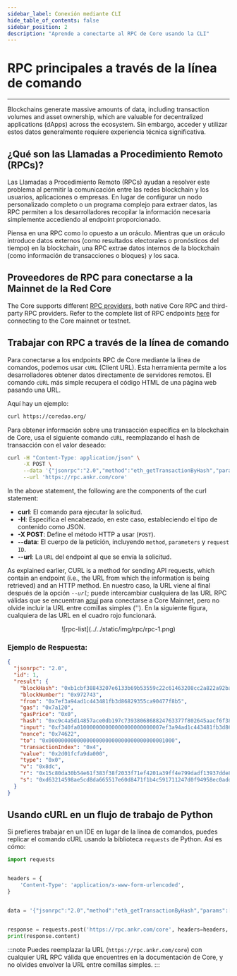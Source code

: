 ```yaml
---
sidebar_label: Conexión mediante CLI
hide_table_of_contents: false
sidebar_position: 2
description: "Aprende a conectarte al RPC de Core usando la CLI"
---
```


# RPC principales a través de la línea de comando

---

Blockchains generate massive amounts of data, including transaction volumes and asset ownership, which are valuable for decentralized applications (dApps) across the ecosystem. Sin embargo, acceder y utilizar estos datos generalmente requiere experiencia técnica significativa.

## ¿Qué son las Llamadas a Procedimiento Remoto (RPCs)?

Las Llamadas a Procedimiento Remoto (RPCs) ayudan a resolver este problema al permitir la comunicación entre las redes blockchain y los usuarios, aplicaciones o empresas. En lugar de configurar un nodo personalizado completo o un programa complejo para extraer datos, las RPC permiten a los desarrolladores recopilar la información necesaria simplemente accediendo al endpoint proporcionado.

Piensa en una RPC como lo opuesto a un oráculo. Mientras que un oráculo introduce datos externos (como resultados electorales o pronósticos del tiempo) en la blockchain, una RPC extrae datos internos de la blockchain (como información de transacciones o bloques) y los saca.

## Proveedores de RPC para conectarse a la Mainnet de la Red Core

The Core supports different [RPC providers](https://chainlist.org/chain/1116), both native Core RPC and third-party RPC providers. Refer to the complete list of RPC endpoints [here](./rpc-list.md) for connecting to the Core mainnet or testnet.

## Trabajar con RPC a través de la línea de comando

Para conectarse a los endpoints RPC de Core mediante la línea de comandos, podemos usar `cURL` (Client URL). Esta herramienta permite a los desarrolladores obtener datos directamente de servidores remotos. El comando `cURL` más simple recupera el código HTML de una página web pasando una URL.

Aquí hay un ejemplo:

```bash
curl https://coredao.org/
```

Para obtener información sobre una transacción específica en la blockchain de Core, usa el siguiente comando `cURL`, reemplazando el hash de transacción con el valor deseado:

```bash
curl -H "Content-Type: application/json" \
     -X POST \
     --data '{"jsonrpc":"2.0","method":"eth_getTransactionByHash","params":["0xc9c4a5d14857ace0db197c7393806868824763377f802645aacf6f38d9c309b7"],"id":1}' \
     --url 'https://rpc.ankr.com/core'
```

In the above statement, the following are the components of the curl statement:

- **curl**: El comando para ejecutar la solicitud.
- **-H**: Especifica el encabezado, en este caso, estableciendo el tipo de contenido como JSON.
- **-X POST**: Define el método HTTP a usar (`POST`).
- **--data**: El cuerpo de la petición, incluyendo `method`, `parameters` y `request ID`.
- **--url**: La `URL` del endpoint al que se envía la solicitud.

As explained earlier, CURL is a method for sending API requests, which contain an endpoint (i.e., the URL from which the information is being retrieved) and an HTTP method. En nuestro caso, la URL viene al final después de la opción _`--url`_; puede intercambiar cualquiera de las URL RPC válidas que se encuentran [aquí](https://chainlist.org/chain/1116) para conectarse a Core Mainnet, pero no olvide incluir la URL entre comillas simples (''). En la siguiente figura, cualquiera de las URL en el cuadro rojo funcionará.

<p align="center">
![rpc-list](../../static/img/rpc/rpc-1.png)
</p>

### Ejemplo de Respuesta:

```json
{
  "jsonrpc": "2.0",
  "id": 1,
  "result": {
    "blockHash": "0xb1cbf38843207e6133b69b53559c22c61463208cc2a822a92ba18e30da3054ba",
    "blockNumber": "0x972743",
    "from": "0x7ef3a94ad1c443481fb3d86829355ca90477f8b5",
    "gas": "0x7a120",
    "gasPrice": "0x0",
    "hash": "0xc9c4a5d14857ace0db197c7393806868824763377f802645aacf6f38d9c309b7",
    "input": "0xf340fa010000000000000000000000007ef3a94ad1c443481fb3d86829355ca90477f8b5",
    "nonce": "0x74622",
    "to": "0x0000000000000000000000000000000000001000",
    "transactionIndex": "0x4",
    "value": "0x2d01fcfa9da000",
    "type": "0x0",
    "v": "0x8dc",
    "r": "0x15c80da30b54e61f383f38f2033f71ef4201a39ff4e799dadf13937dde88b1a0",
    "s": "0xd63214598ae5cd8da665517e60d8471f1b4c591711247d0f94958ec0add4ba9"
  }
}
```

## Usando cURL en un flujo de trabajo de Python

Si prefieres trabajar en un IDE en lugar de la línea de comandos, puedes replicar el comando cURL usando la biblioteca `requests` de Python. Así es cómo:

```python
import requests


headers = {
    'Content-Type': 'application/x-www-form-urlencoded',
}


data = '{"jsonrpc":"2.0","method":"eth_getTransactionByHash","params":["0xc9c4a5d14857ace0db197c7393806868824763377f802645aacf6f38d9c309b7"],"id":1}'


response = requests.post('https://rpc.ankr.com/core', headers=headers, data=data)
print(response.content)
```

:::note
Puedes reemplazar la URL (`https://rpc.ankr.com/core`) con cualquier URL RPC válida que encuentres en la documentación de Core, y no olvides envolver la URL entre comillas simples.
:::




